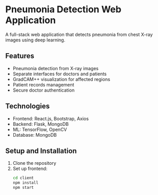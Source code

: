 # Pneumonia Detection Web Application

A full-stack web application that detects pneumonia from chest X-ray images using deep learning.

## Features
- Pneumonia detection from X-ray images
- Separate interfaces for doctors and patients
- GradCAM++ visualization for affected regions
- Patient records management
- Secure doctor authentication

## Technologies
- Frontend: React.js, Bootstrap, Axios
- Backend: Flask, MongoDB
- ML: TensorFlow, OpenCV
- Database: MongoDB

## Setup and Installation
1. Clone the repository
2. Set up frontend:
   ```bash
   cd client
   npm install
   npm start